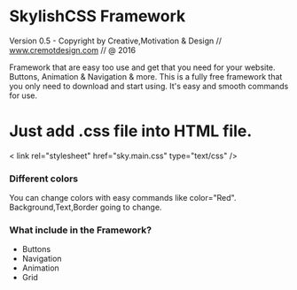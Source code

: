 # SkylishCSS Framework 
Version 0.5 -  Copyright by Creative,Motivation & Design // www.cremotdesign.com // @ 2016

Framework that are easy too use and get that you need for your website. Buttons, Animation & Navigation & more. 
This is a fully free framework that you only need to download and start using. It's easy and smooth commands for use.

# Just add .css file into HTML file.
  < link rel="stylesheet" href="sky.main.css" type="text/css"  />



### Different colors
You can change colors with easy commands like color="Red". Background,Text,Border going to change.

### What include in the Framework?
* Buttons
* Navigation
* Animation
* Grid
